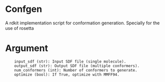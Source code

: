 # Confgen
A rdkit implementation script for conformation generation. Specially for the use of rosetta
# Argument
        input_sdf (str): Input SDF file (single molecule).
        output_sdf (str): Output SDF file (multiple conformers).
        num_conformers (int): Number of conformers to generate.
        optimize (bool): If True, optimize with MMFF94.
